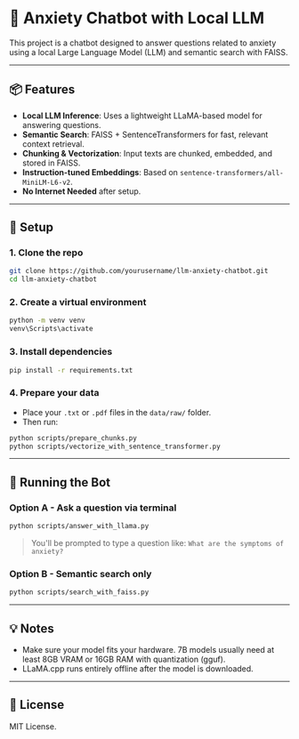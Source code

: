 # 🧠 Anxiety Chatbot with Local LLM

This project is a chatbot designed to answer questions related to anxiety using a local Large Language Model (LLM) and semantic search with FAISS.

---

## 📦 Features

- **Local LLM Inference**: Uses a lightweight LLaMA-based model for answering questions.
- **Semantic Search**: FAISS + SentenceTransformers for fast, relevant context retrieval.
- **Chunking & Vectorization**: Input texts are chunked, embedded, and stored in FAISS.
- **Instruction-tuned Embeddings**: Based on `sentence-transformers/all-MiniLM-L6-v2`.
- **No Internet Needed** after setup.

---

## 🧰 Setup

### 1. Clone the repo

```bash
git clone https://github.com/yourusername/llm-anxiety-chatbot.git
cd llm-anxiety-chatbot
```

### 2. Create a virtual environment

```bash
python -m venv venv
venv\Scripts\activate
```

### 3. Install dependencies

```bash
pip install -r requirements.txt
```

### 4. Prepare your data

- Place your `.txt` or `.pdf` files in the `data/raw/` folder.
- Then run:

```bash
python scripts/prepare_chunks.py
python scripts/vectorize_with_sentence_transformer.py
```

---

## 🤖 Running the Bot

### Option A - Ask a question via terminal

```bash
python scripts/answer_with_llama.py
```

> You'll be prompted to type a question like: `What are the symptoms of anxiety?`

### Option B - Semantic search only

```bash
python scripts/search_with_faiss.py
```

---

## 💡 Notes

- Make sure your model fits your hardware. 7B models usually need at least 8GB VRAM or 16GB RAM with quantization (gguf).
- LLaMA.cpp runs entirely offline after the model is downloaded.

---

## 🔐 License

MIT License.
